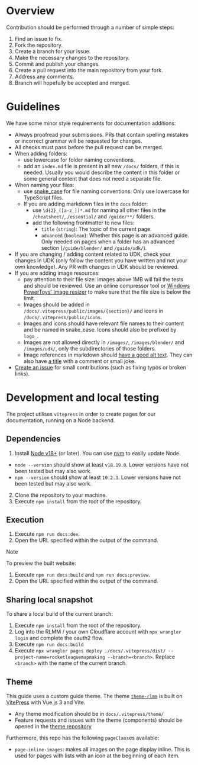 # Overview

Contribution should be performed through a number of simple steps:

1. Find an issue to fix.
2. Fork the repository.
3. Create a branch for your issue.
4. Make the necessary changes to the repository.
5. Commit and publish your changes.
6. Create a pull request into the main repository from your fork.
7. Address any comments.
8. Branch will hopefully be accepted and merged.

# Guidelines

We have some minor style requirements for documentation additions:

- Always proofread your submissions. PRs that contain spelling mistakes or incorrect grammar will be requested for changes.
- All checks must pass before the pull request can be merged.
- When adding folders:
  - use lowercase for folder naming conventions.
  - add an `index.md` file is present in all new `/docs/` folders, if this is needed. Usually you would describe the content in this folder or some general content that does not need a separate file.
- When naming your files:
  - use [snake_case](https://en.wikipedia.org/wiki/Snake_case) for file naming conventions. Only use lowercase for TypeScript files.
  - If you are adding markdown files in the `docs` folder:
    - use `\d{2}_([a-z_])*.md` for naming all other files in the `/cheatsheet/`, `/essential/` and `/guide/**/` folders.
    - add the following frontmatter to new files:
      - `title` (`string`): The topic of the current page.
      - `advanced` (`boolean`): Whether this page is an advanced guide. Only needed on pages when a folder has an advanced section (`/guide/blender/` and `/guide/udk/`).
- If you are changing / adding content related to UDK, check your changes in UDK (only follow the content you have written and not your own knowledge). Any PR with changes in UDK should be reviewed.
- If you are adding image resources:
  - pay attention to their file size: images above 1MB will fail the tests and should be reviewed. Use an online compressor tool or [Windows PowerToys' Image resizer](https://learn.microsoft.com/en-us/windows/powertoys/image-resizer) to make sure that the file size is below the limit.
  - Images should be added in `/docs/.vitepress/public/images/{section}/` and icons in `/docs/.vitepress/public/icons`.
  - Images and icons should have relevant file names to their content and be named in snake_case. Icons should also be prefixed by `logo_`.
  - Images are not allowed directly in `/images/`, `/images/blender/` and `/images/udk/`, only the subdirectories of those folders.
  - Image references in markdown should [have a good alt text](https://supercooldesign.co.uk/blog/how-to-write-good-alt-text). They can also have [a title](https://www.markdownguide.org/basic-syntax/#images-1) with a comment or small joke.
- [Create an issue](https://github.com/rocketleaguemapmaking/RL-docs/issues/new/choose) for small contributions (such as fixing typos or broken links).

# Development and local testing

The project utilises `vitepress` in order to create pages for our documentation, running on a Node backend.

## Dependencies

1. Install [Node v18+](https://docs.npmjs.com/downloading-and-installing-node-js-and-npm) (or later). You can use [nvm](https://github.com/nvm-sh/nvm) to easily update Node.

- `node --version` should show at least `v18.19.0`. Lower versions have not been tested but may also work.
- `npm --version` should show at least `10.2.3`. Lower versions have not been tested but may also work.

2. Clone the repository to your machine.
3. Execute `npm install` from the root of the repository.

## Execution

1. Execute `npm run docs:dev`.
2. Open the URL specified within the output of the command.

> [!NOTE]
> To preview the built website:
>
> 1. Execute `npm run docs:build` and `npm run docs:preview`.
> 2. Open the URL specified within the output of the command.

## Sharing local snapshot

To share a local build of the current branch:

1. Execute `npm install` from the root of the repository.
2. Log into the RLMM / your own Cloudflare account with `npx wrangler login` and complete the oauth2 flow.
3. Execute `npm run docs:build`
4. Execute `npx wrangler pages deploy ./docs/.vitepress/dist/ --project-name=rocketleaguemapmaking --branch=<branch>`.
Replace `<branch>` with the name of the current branch.

## Theme

This guide uses a custom guide theme. The theme [`theme-rlmm`](https://theme-rlmm.pages.dev) is built on [VitePress](https://vitepress.dev) with Vue.js 3 and Vite.

- Any theme modification should be in `docs/.vitepress/theme/`
- Feature requests and issues with the theme (components) should be opened in the [theme repository](https://github.com/rocketleaguemapmaking/theme-rlmm)

Furthermore, this repo has the following `pageClass`es available:

- `page-inline-images`: makes all images on the page display inline. This is used for pages with lists with an icon at the beginning of each item.
